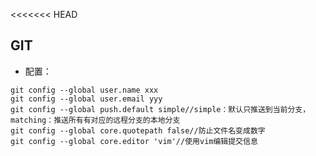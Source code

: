 &lt;&lt;&lt;&lt;&lt;&lt;&lt; HEAD

## GIT

* 配置：

```
git config --global user.name xxx
git config --global user.email yyy
git config --global push.default simple//simple：默认只推送到当前分支，matching：推送所有有对应的远程分支的本地分支
git config --global core.quotepath false//防止文件名变成数字
git config --global core.editor 'vim'//使用vim编辑提交信息
```





